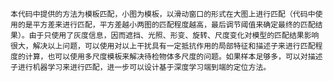     本代码中提供的方法为模板匹配，小图为模板，以滑动窗口的形式在大图上进行匹配（代码中使用的是平方差来进行匹配，平方差越小两图的匹配程度越高，最后调节阈值来确定最终的匹配结果）。由于只使用了灰度信息，因而遮挡、光照、形变、旋转、尺度变化对模型的匹配结果影响很大，解决以上问题，可以使用对以上干扰具有一定抵抗作用的局部特征和描述子来进行匹配程度的计算，也可以使用多尺度模板来解决待检物体多尺度的问题。如果样本足够多，可以对描述子进行机器学习来进行匹配，进一步可以设计基于深度学习端到端的定位方法。